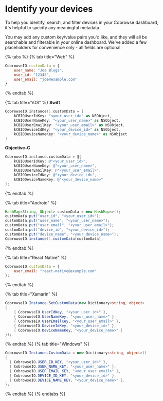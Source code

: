 # Identify your devices

To help you identify, search, and filter devices in your Cobrowse dashboard, it's helpful to specify any meaningful metadata.

You may add any custom key/value pairs you'd like, and they will all be searchable and filterable in your online dashboard. We've added a few placeholders for convenience only - all fields are optional.

{% tabs %}
{% tab title="Web" %}
```javascript
CobrowseIO.customData = {
    user_name: "Joe Blogs",
    user_id: "12345",
    user_email: "joe@example.com"
}
```
{% endtab %}

{% tab title="iOS" %}
**Swift**

```swift
CobrowseIO.instance().customData = [
    kCBIOUserIdKey: "<your_user_id>" as NSObject,
    kCBIOUserNameKey: "<your_user_name>" as NSObject,
    kCBIOUserEmailKey: "<your_user_email>" as NSObject,
    kCBIODeviceIdKey: "<your_device_id>" as NSObject,
    kCBIODeviceNameKey: "<your_device_name>" as NSObject
]
```

**Objective-C**

```objectivec
CobrowseIO.instance.customData = @{
    kCBIOUserIdKey: @"<your_user_id>",
    kCBIOUserNameKey: @"<your_user_name>",
    kCBIOUserEmailKey: @"<your_user_email>",
    kCBIODeviceIdKey: @"<your_device_id>",
    kCBIODeviceNameKey: @"<your_device_name>"
};
```
{% endtab %}

{% tab title="Android" %}
```java
HashMap<String, Object> customData = new HashMap<>();
customData.put("user_id", "<your_user_id>");
customData.put("user_name", "<your_user_name>");
customData.put("user_email", "<your_user_email>");
customData.put("device_id", "<your_device_id>");
customData.put("device_name", "<your_device_name>");
CobrowseIO.instance().customData(customData);
```
{% endtab %}

{% tab title="React Native" %}
```javascript
CobrowseIO.customData = {
    user_email: "react-native@example.com"
};
```
{% endtab %}

{% tab title="Xamarin" %}
```csharp
CobrowseIO.Instance.SetCustomData(new Dictionary<string, object>
{
    { CobrowseIO.UserIdKey, "<your_user_id>" },
    { CobrowseIO.UserNameKey, "<your_user_name>" },
    { CobrowseIO.UserEmailKey, "<your_user_email>" },
    { CobrowseIO.DeviceIdKey, "<your_device_id>" },
    { CobrowseIO.DeviceNameKey, "<your_device_name>" }
});
```
{% endtab %}
{% tab title="Windows" %}
```csharp
CobrowseIO.Instance.CustomData = new Dictionary<string, object>()
{
  { CobrowseIO.USER_ID_KEY, "<your_user_id>" },
  { CobrowseIO.USER_NAME_KEY, "<your_user_name>" },
  { CobrowseIO.USER_EMAIL_KEY, "<your_user_email>" },
  { CobrowseIO.DEVICE_ID_KEY, "<your_device_id>" },
  { CobrowseIO.DEVICE_NAME_KEY, "<your_device_name>" },
};
```
{% endtab %}
{% endtabs %}

